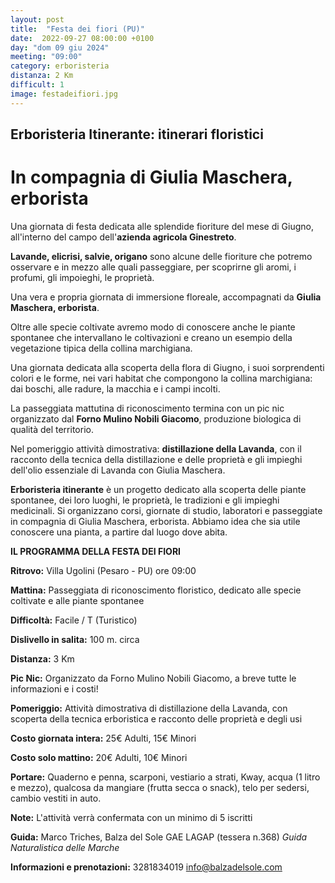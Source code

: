 ```yaml
---
layout: post
title:  "Festa dei fiori (PU)"
date:  2022-09-27 08:00:00 +0100
day: "dom 09 giu 2024"
meeting: "09:00"
category: erboristeria
distanza: 2 Km 
difficult: 1
image: festadeifiori.jpg
---
```


## Erboristeria Itinerante: itinerari floristici

# In compagnia di Giulia Maschera, erborista

Una giornata di festa dedicata alle splendide fioriture del mese di Giugno, all'interno del campo dell'**azienda agricola Ginestreto**. 

**Lavande, elicrisi, salvie, origano** sono alcune delle fioriture che potremo osservare e in mezzo alle quali passeggiare, per scoprirne gli aromi, i profumi, gli impoieghi, le proprietà.

Una vera e propria giornata di immersione floreale, accompagnati da **Giulia Maschera, erborista**.

Oltre alle specie coltivate avremo modo di conoscere anche le piante spontanee che intervallano le coltivazioni e creano un esempio della vegetazione tipica della collina marchigiana.

Una giornata dedicata alla scoperta della flora di Giugno, i suoi sorprendenti colori e le forme, nei vari habitat che compongono la collina marchigiana: dai boschi, alle radure, la macchia e i campi incolti.

La passeggiata mattutina di riconoscimento termina con un pic nic organizzato dal **Forno Mulino Nobili Giacomo**, produzione biologica di qualità del territorio.

Nel pomeriggio attività dimostrativa: **distillazione della Lavanda**, con il racconto della tecnica della distillazione e delle proprietà e gli impieghi dell'olio essenziale di Lavanda con Giulia Maschera.


**Erboristeria itinerante** è un progetto dedicato alla scoperta delle piante spontanee, dei loro luoghi, le proprietà, le tradizioni e gli impieghi medicinali. Si organizzano corsi, giornate di studio, laboratori e passeggiate in compagnia di Giulia Maschera, erborista. Abbiamo idea che sia utile conoscere una pianta, a partire dal luogo dove abita.

**IL PROGRAMMA DELLA FESTA DEI FIORI**

**Ritrovo:** Villa Ugolini (Pesaro - PU) ore 09:00

**Mattina:** Passeggiata di riconoscimento floristico, dedicato alle specie coltivate e alle piante spontanee

**Difficoltà:** Facile / T (Turistico)

**Dislivello in salita:**  100 m. circa

**Distanza:** 3 Km

**Pic Nic:** Organizzato da Forno Mulino Nobili Giacomo, a breve tutte le informazioni e i costi!

**Pomeriggio:** Attività dimostrativa di distillazione della Lavanda, con scoperta della tecnica erboristica e racconto delle proprietà e degli usi

**Costo giornata intera:** 25€ Adulti, 15€ Minori

**Costo solo mattino:** 20€ Adulti, 10€ Minori


**Portare:** Quaderno e penna, scarponi, vestiario a strati, Kway, acqua (1 litro e mezzo), qualcosa da mangiare (frutta secca o snack), telo per sedersi, cambio vestiti in auto. 

**Note:** L'attività verrà confermata con un minimo di 5 iscritti

**Guida:** Marco Triches, Balza del Sole GAE LAGAP (tessera n.368)
*Guida Naturalistica delle Marche*

**Informazioni e prenotazioni:** 3281834019 info@balzadelsole.com
